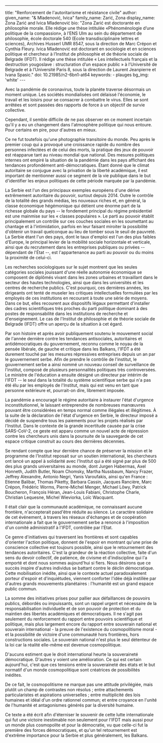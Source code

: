 ---
title: "Renforcement de l\'autoritarisme et résistance civile"
author:
    given_name: "& Mladenović, Ivica"
    family_name: Zarić, Zona
    display_name: Zona Zarić and Ivica Mladenović
    bio: "Zona Zarić est doctorante en philosophie morale. Elle rédige une thèse intitulée «Phénoménologie d’une politique de la compassion», à l’ENS Ulm au sein du département de philosophie, école doctorale 540 (Ecole transdisciplinaire lettres et sciences), Archives Husserl UMR 8547, sous la direction de Marc Crépon et Cynthia Fleury. Ivica Mladenović est doctorant en sociologie et en sciences politique et chercheur à l’Institut de philosophie et de théorie sociale de Belgrade (IFDT). Il rédige une thèse intitulée « Les intellectuels français et la destruction yougoslave : structuration d’un espace public » à l’Université de Belgrade et à l’Université Paris 8, sous la direction de Laurent Jeanpierre et Ivana Spasic."
doi: 10.21985/n2-6bn1-at64
keywords:
    - plauges
bg_img: 'white'
--- 

Avec la pandémie de coronavirus, toute la planète traverse désormais un moment unique. Les sociétés mondialisées ont délaissé l\'économie, le travail et les loisirs pour se consacrer à combattre le virus. Elles se sont arrêtées et sont passées des rapports de force à un objectif de survie collective. 

Cependant, il semble difficile de ne pas observer en ce moment incertain qu\'il y a eu un changement dans l\'atmosphère politique qui nous entoure. Pour certains en pire, pour d'autres en mieux.

Ce ne fut toutefois qu\'une photographie transitoire du monde. Peu après le premier coup qui a provoqué une croissance rapide du nombre des personnes infectées et de celui des morts, la pratique des jeux de pouvoir est réapparue tant au niveau mondial que national. Des mesures politiques internes ont empiré la situation de la pandémie dans les pays affichant des tendances profondément anti-démocratiques. Étant donné que le climat autoritaire se conjugue avec la privation de la liberté académique, il est important de mentionner aussi ce segment de la vie publique dans le but d\'identifier les enjeux politiques de cette période marquée par la pandémie.

La Serbie est l\'un des principaux exemples européens d'une dérive extrêmement autoritaire du pouvoir, surtout depuis 2014. Outre le contrôle de la totalité des grands médias, les nouveaux riches et, en général, la classe économique hégémonique qui détient une énorme part de la richesse globale du pays -- le fondement principal du régime présidentiel est une mainmise sur les « classes populaires ». Le parti au pouvoir établit principalement un contrôle sur ces couches sociales en les soumettant au chantage et à l\'intimidation, parfois en leur faisant miroiter la possibilité d'obtenir un travail quelconque au lieu de tomber sous le seuil de pauvreté. La Serbie étant l\'un des pays, dont le taux d\'emploi est l'un des plus faibles d\'Europe, le principal levier de la mobilité sociale horizontale et verticale, ainsi que du recrutement dans les entreprises publiques ou privées -- dépendant de l\'État --, est l\'appartenance au parti au pouvoir ou du moins la proximité de celui-ci.

Les recherches sociologiques sur le sujet montrent que les seules catégories sociales jouissant d\'une réelle autonomie économique se composent de diplômés vivant dans les zones urbaines et travaillant dans le secteur des hautes technologies, ainsi que dans les universités et les centres de recherche publics. C\'est pourquoi, ces dernières années, les dirigeants ont tenté de museler les critiques intellectuelles formulées par les employés de ces institutions en recourant à toute une série de moyens. Dans ce but, elles recourent aux dispositifs légaux permettant d\'installer des cadres scientifiques très proches du parti politique dominant à des postes de responsabilité dans les institutions de recherche et d\'enseignement. Le cas de l\'Institut de philosophie et de théorie sociale de Belgrade (IFDT) offre un aperçu de la situation à cet égard.

Par son histoire et après avoir publiquement soutenu le mouvement social de l\'année dernière contre les tendances antisociales, autoritaires et antidémocratiques du gouvernement, reconnu comme le noyau de la pensée libérale, de gauche et critique dans les Balkans, l'IFDT a été durement touché par les mesures répressives entreprises depuis un an par le gouvernement serbe. Afin de prendre le contrôle de l\'institut, le gouvernement serbe a ainsi nommé un nouveau conseil de surveillance de l\'institut, composé de plusieurs personnalités politiques très controversées. Le ministre de l\'éducation a ensuite désigné un directeur par intérim de l\'IFDT -- le seul dans la totalité du système scientifique serbe qui n\'a pas été élu par les employés de l\'Institut, mais qui est venu en tant que personne extérieure et, pourrait-on dire, librement imposée.

La pandémie a encouragé le régime autoritaire à instaurer l\'état d\'urgence inconstitutionnel, le laissant entreprendre de nombreuses manœuvres pouvant être considérées en temps normal comme illégales et illégitimes. À la suite de la déclaration de l\'état d\'urgence en Serbie, le directeur imposé a décidé de suspendre tous les paiements pour les projets réalisés par l\'Institut. Dans le contexte de la grande incertitude causée par la crise SARS-CoV-2, ce geste est apparu comme un nouvel acte de répression contre les chercheurs unis dans la poursuite de la sauvegarde de cet espace critique construit au cours des dernières décennies. 

Se rendant compte que leur dernière chance de préserver la mission et le programme de l\'Institut reposait sur un soutien international, les chercheurs ont lancé un appel à solidarité avec l\'Institut qui a été signé par plus de 500 des plus grands universitaires au monde, dont Jurgen Habermas, Axel Honneth, Judith Butler, Noam Chomsky, Martha Nussbaum, Nancy Frazer, Jeffrey Alexandre, Antonio Negri, Yanis Varoufakis, ainsi qu\'en France : Etienne Balibar, Thomas Piketty, Barbara Cassin, Jacques Rancière, Marc Crépon, Frédéric Worms, Pierre-Michel Menger, Michael Lôwy, Patrick Boucheron, François Héran, Jean-Louis Fabiani, Christophe Charle, Christian Lequesne, Michel Wieviorka, Loïc Wacquant.

Il était clair que la communauté académique, ne connaissant aucune frontière, n'accepterait pasd'être réduite au silence. Le caractère solidaire de cet événement, à travers les réseaux d'échanges et de coopération internationale a fait que le gouvernement serbe a renoncé à l'imposition d'un comité administratif à l'IFDT, contrôlée par l'Etat.

Ce genre d\'initiatives qui traversent les frontières et sont capables d'orienter l'action politique, donnent de l'espoir en montrant qu\'une prise de conscience collective est toujours possible, ainsi que le retournement des tendances autoritaires. C'est la grandeur de la réaction collective, faite d'un sens du devoir collectif, de patience, de civisme et d'indiscipline qui l'a emporté et dont nous sommes aujourd\'hui si fiers. Nous désirons que ce succès inspire d'autres individus se battant contre le déclin démocratique. Cette mobilisation inédite, ainsi que le contexte actuel paradoxalement porteur d\'espoir et d'inquiétudes, viennent conforter l'idée déjà instillée par d'autres grands mouvements planétaires : l'humanité est un grand espace public commun.

La somme des initiatives prises pour pallier aux défaillances de pouvoirs publics, débordés ou impuissants, sont un rappel urgent et nécessaire de la responsabilisation individuelle et de son pouvoir de protection et du maintien des libertés académiques et démocratiques. Il ne s'agit pas seulement du renforcement du rapport entre pouvoirs scientifique et politique, mais plus largement encore du rapport entre souverain national et souverain international - la preuve de l'existence du cosmopolitisme moral - et la possibilité de victoire d'une communauté hors frontières, hors constructions sociales. Le souverain national n'est plus le seul détenteur de la loi car la réalité elle-même est devenue cosmopolitique.

D'aucuns estiment que le droit international heurte la souveraineté démocratique. D'autres y voient une amélioration. Ce qui est certain aujourd'hui, c'est que ces tensions entre la souveraineté des états et le but normatif d'un monde cosmopolitique sont créatrices de possibilités inédites. 

De ce fait, le cosmopolitisme ne marque pas une attitude privilégiée, mais plutôt un champ de contrastes non résolus ; entre attachements particularistes et aspirations universelles ; entre multiplicité des lois humaines et idéal d'un ordre rationnel commun; et entre croyance en l'unité de l'humanité et antagonismes générés par la diversité humaine.

Ce texte a été écrit afin d'éterniser le souvenir de cette lutte internationale qui fut une victoire inestimable non seulement pour l'IFDT mais aussi pour un monde plus cosmopolite et pour la démocratie, vu que celle-ci fut la première des forces démocratiques, et qu\'un tel retournement est d'extrême importance pour la Serbie et plus généralement, les Balkans. 
